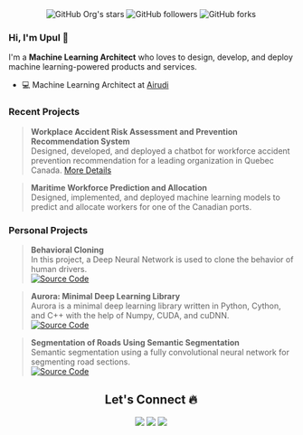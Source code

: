 <div align="center">
<img alt="GitHub Org's stars" src="https://img.shields.io/github/stars/upul?style=social"> <img alt="GitHub followers" src="https://img.shields.io/github/followers/upul?style=social"> <img alt="GitHub forks" src="https://img.shields.io/github/forks/upul/Behavioral-Cloning?style=social">
</div>

### Hi, I'm Upul 👋

I'm a **Machine Learning Architect** who loves to design, develop, and deploy machine learning-powered products and services.

- 💻 Machine Learning Architect at [Airudi](https://airudi.com/en/)

### Recent Projects 
> **Workplace Accident Risk Assessment and Prevention Recommendation System**<br>Designed, developed, and deployed a chatbot for workforce accident prevention recommendation for a leading organization in Quebec Canada. [More Details](https://docs.google.com/presentation/d/1U6DXsf6cAOf3KiBWTC_qZ2Hn385qGwmG3kvGcE4y308/edit?usp=sharing)

> **Maritime Workforce Prediction and Allocation**<br>Designed, implemented, and deployed machine learning models to predict and allocate workers for one of the Canadian ports. 

### Personal Projects
> **Behavioral Cloning**<br>In this project, a Deep Neural Network is used to clone the behavior of human drivers.<br>[![Source Code](https://img.shields.io/badge/Source_Code-212121?logo=github&logoColor=ffffff)](https://github.com/upul/Behavioral-Cloning)

> **Aurora: Minimal Deep Learning Library**<br>Aurora is a minimal deep learning library written in Python, Cython, and C++ with the help of Numpy, CUDA, and cuDNN.<br>[![Source Code](https://img.shields.io/badge/Source_Code-212121?logo=github&logoColor=ffffff)](https://github.com/upul/Aurora)

> **Segmentation of Roads Using Semantic Segmentation**<br>Semantic segmentation using a fully convolutional neural network for segmenting road sections. <br>[![Source Code](https://img.shields.io/badge/Source_Code-212121?logo=github&logoColor=ffffff)](https://github.com/upul/Semantic_Segmentation)


<h2 align="center"> Let's Connect 🔥</h2>
<div align="center">
<a href="https://github.com/upul/">
<img src="https://img.shields.io/badge/Github-211F1F?style=flat-square&logo=GitHub&logoColor=ffffff"></a> 
<a href="https://www.twitter.com/upulba/">
<img src="https://img.shields.io/badge/Twitter-08A0E9?style=flat-square&logo=Twitter&logoColor=ffffff"></a>
<a href="https://www.linkedin.com/in/upulbandara/">
<img src="https://img.shields.io/badge/Linkedin-0077B5?style=flat-square&logo=Linkedin&logoColor=ffffff"></a>
</div>

<!--
**upul/upul** is a ✨ _special_ ✨ repository because its `README.md` (this file) appears on your GitHub profile.

Here are some ideas to get you started:

- 🔭 I’m currently working on ...
- 🌱 I’m currently learning ...
- 👯 I’m looking to collaborate on ...
- 🤔 I’m looking for help with ...
- 💬 Ask me about ...
- 📫 How to reach me: ...
- 😄 Pronouns: ...
- ⚡ Fun fact: ...
-->
